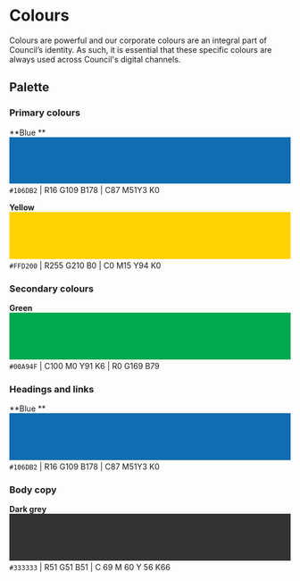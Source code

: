 # Colours

Colours are powerful and our corporate colours are an integral part of Council’s identity. As such, it is essential that these specific colours are always used across Council's digital channels.

## Palette

### Primary colours

**Blue **![](/assets/colours_primary-03.png)`#106DB2` \| R16 G109 B178 \| C87 M51Y3 K0 

**Yellow**![](/assets/colours_primary-02.png)`#FFD200` \| R255 G210 B0 \| C0 M15 Y94 K0 

### Secondary colours 

**Green**![](/assets/colours_primary-04.png)`#00A94F` \| C100 M0 Y91 K6 \| R0 G169 B79 

### Headings and links 

**Blue **![](/assets/colours_primary-03.png)`#106DB2` \| R16 G109 B178 \| C87 M51Y3 K0 

### Body copy 

**Dark grey**![](/assets/colours_primary-05.png)`#333333` \| R51 G51 B51 \| C 69 M 60 Y 56 K66  





